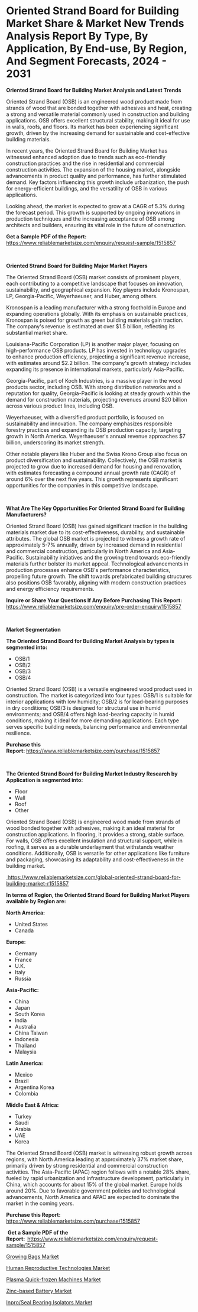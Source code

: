<p><h1>Oriented Strand Board for Building Market Share & Market New Trends Analysis Report By Type, By Application, By End-use, By Region, And Segment Forecasts, 2024 - 2031</h1></p><p><strong>Oriented Strand Board for Building Market Analysis and Latest Trends</strong></p>
<p><p>Oriented Strand Board (OSB) is an engineered wood product made from strands of wood that are bonded together with adhesives and heat, creating a strong and versatile material commonly used in construction and building applications. OSB offers excellent structural stability, making it ideal for use in walls, roofs, and floors. Its market has been experiencing significant growth, driven by the increasing demand for sustainable and cost-effective building materials.</p><p>In recent years, the Oriented Strand Board for Building Market has witnessed enhanced adoption due to trends such as eco-friendly construction practices and the rise in residential and commercial construction activities. The expansion of the housing market, alongside advancements in product quality and performance, has further stimulated demand. Key factors influencing this growth include urbanization, the push for energy-efficient buildings, and the versatility of OSB in various applications. </p><p>Looking ahead, the market is expected to grow at a CAGR of 5.3% during the forecast period. This growth is supported by ongoing innovations in production techniques and the increasing acceptance of OSB among architects and builders, ensuring its vital role in the future of construction.</p></p>
<p><strong>Get a Sample PDF of the Report:&nbsp;</strong> <a href="https://www.reliablemarketsize.com/enquiry/request-sample/1515857?utm_campaign=1131&utm_medium=2&utm_source=Github&utm_content=ia&utm_term=27102024&utm_id=oriented-strand-board-for-building">https://www.reliablemarketsize.com/enquiry/request-sample/1515857</a></p>
<p>&nbsp;</p>
<p><strong>Oriented Strand Board for Building Major Market Players</strong></p>
<p><p>The Oriented Strand Board (OSB) market consists of prominent players, each contributing to a competitive landscape that focuses on innovation, sustainability, and geographical expansion. Key players include Kronospan, LP, Georgia-Pacific, Weyerhaeuser, and Huber, among others.</p><p>Kronospan is a leading manufacturer with a strong foothold in Europe and expanding operations globally. With its emphasis on sustainable practices, Kronospan is poised for growth as green building materials gain traction. The company's revenue is estimated at over $1.5 billion, reflecting its substantial market share.</p><p>Louisiana-Pacific Corporation (LP) is another major player, focusing on high-performance OSB products. LP has invested in technology upgrades to enhance production efficiency, projecting a significant revenue increase, with estimates around $2.2 billion. The company's growth strategy includes expanding its presence in international markets, particularly Asia-Pacific.</p><p>Georgia-Pacific, part of Koch Industries, is a massive player in the wood products sector, including OSB. With strong distribution networks and a reputation for quality, Georgia-Pacific is looking at steady growth within the demand for construction materials, projecting revenues around $20 billion across various product lines, including OSB.</p><p>Weyerhaeuser, with a diversified product portfolio, is focused on sustainability and innovation. The company emphasizes responsible forestry practices and expanding its OSB production capacity, targeting growth in North America. Weyerhaeuser's annual revenue approaches $7 billion, underscoring its market strength.</p><p>Other notable players like Huber and the Swiss Krono Group also focus on product diversification and sustainability. Collectively, the OSB market is projected to grow due to increased demand for housing and renovation, with estimates forecasting a compound annual growth rate (CAGR) of around 6% over the next five years. This growth represents significant opportunities for the companies in this competitive landscape.</p></p>
<p>&nbsp;</p>
<p><strong>What Are The Key Opportunities For Oriented Strand Board for Building Manufacturers?</strong></p>
<p><p>Oriented Strand Board (OSB) has gained significant traction in the building materials market due to its cost-effectiveness, durability, and sustainable attributes. The global OSB market is projected to witness a growth rate of approximately 5-7% annually, driven by increased demand in residential and commercial construction, particularly in North America and Asia-Pacific. Sustainability initiatives and the growing trend towards eco-friendly materials further bolster its market appeal. Technological advancements in production processes enhance OSB's performance characteristics, propelling future growth. The shift towards prefabricated building structures also positions OSB favorably, aligning with modern construction practices and energy efficiency requirements.</p></p>
<p><strong>Inquire or Share Your Questions If Any Before Purchasing This Report:</strong> <a href="https://www.reliablemarketsize.com/enquiry/pre-order-enquiry/1515857?utm_campaign=1131&utm_medium=2&utm_source=Github&utm_content=ia&utm_term=27102024&utm_id=oriented-strand-board-for-building">https://www.reliablemarketsize.com/enquiry/pre-order-enquiry/1515857</a></p>
<p>&nbsp;</p>
<p><strong>Market Segmentation</strong></p>
<p><strong>The Oriented Strand Board for Building Market Analysis by types is segmented into:</strong></p>
<p><ul><li>OSB/1</li><li>OSB/2</li><li>OSB/3</li><li>OSB/4</li></ul></p>
<p><p>Oriented Strand Board (OSB) is a versatile engineered wood product used in construction. The market is categorized into four types: OSB/1 is suitable for interior applications with low humidity; OSB/2 is for load-bearing purposes in dry conditions; OSB/3 is designed for structural use in humid environments; and OSB/4 offers high load-bearing capacity in humid conditions, making it ideal for more demanding applications. Each type serves specific building needs, balancing performance and environmental resilience.</p></p>
<p><strong>Purchase this Report:&nbsp;</strong><a href="https://www.reliablemarketsize.com/purchase/1515857?utm_campaign=1131&utm_medium=2&utm_source=Github&utm_content=ia&utm_term=27102024&utm_id=oriented-strand-board-for-building">https://www.reliablemarketsize.com/purchase/1515857</a></p>
<p>&nbsp;</p>
<p><strong>The Oriented Strand Board for Building Market Industry Research by Application is segmented into:</strong></p>
<p><ul><li>Floor</li><li>Wall</li><li>Roof</li><li>Other</li></ul></p>
<p><p>Oriented Strand Board (OSB) is engineered wood made from strands of wood bonded together with adhesives, making it an ideal material for construction applications. In flooring, it provides a strong, stable surface. For walls, OSB offers excellent insulation and structural support, while in roofing, it serves as a durable underlayment that withstands weather conditions. Additionally, OSB is versatile for other applications like furniture and packaging, showcasing its adaptability and cost-effectiveness in the building market.</p></p>
<p><a href="https://www.reliablemarketsize.com/global-oriented-strand-board-for-building-market-r1515857?utm_campaign=1131&utm_medium=2&utm_source=Github&utm_content=ia&utm_term=27102024&utm_id=oriented-strand-board-for-building">&nbsp;https://www.reliablemarketsize.com/global-oriented-strand-board-for-building-market-r1515857</a></p>
<p><strong>In terms of Region, the Oriented Strand Board for Building Market Players available by Region are:</strong></p>
<p>
    <p> <strong> North America: </strong>
        <ul>
            <li>United States</li>
            <li>Canada</li>
        </ul>
        </p> 
    <p> <strong> Europe: </strong>
        <ul>
            <li>Germany</li>
            <li>France</li>
            <li>U.K.</li>
            <li>Italy</li>
            <li>Russia</li>
        </ul>
        </p> 
    <p> <strong> Asia-Pacific: </strong>
        <ul>
            <li>China</li>
            <li>Japan</li>
            <li>South Korea</li>
            <li>India</li>
            <li>Australia</li>
            <li>China Taiwan</li>
            <li>Indonesia</li>
            <li>Thailand</li>
            <li>Malaysia</li>
        </ul>
        </p> 
    <p> <strong> Latin America: </strong>
        <ul>
            <li>Mexico</li>
            <li>Brazil</li>
            <li>Argentina Korea</li>
            <li>Colombia</li>
        </ul>
        </p> 
    <p> <strong> Middle East & Africa: </strong>
        <ul>
            <li>Turkey</li>
            <li>Saudi</li>
            <li>Arabia</li>
            <li>UAE</li>
            <li>Korea</li>
        </ul>
    </p>
    </p>
<p><p>The Oriented Strand Board (OSB) market is witnessing robust growth across regions, with North America leading at approximately 37% market share, primarily driven by strong residential and commercial construction activities. The Asia-Pacific (APAC) region follows with a notable 28% share, fueled by rapid urbanization and infrastructure development, particularly in China, which accounts for about 15% of the global market. Europe holds around 20%. Due to favorable government policies and technological advancements, North America and APAC are expected to dominate the market in the coming years.</p></p>
<p><strong>Purchase this Report: </strong><a href="https://www.reliablemarketsize.com/purchase/1515857?utm_campaign=1131&utm_medium=2&utm_source=Github&utm_content=ia&utm_term=27102024&utm_id=oriented-strand-board-for-building">https://www.reliablemarketsize.com/purchase/1515857</a></p>
<p>&nbsp;<strong>Get a Sample PDF of the Report:&nbsp;&nbsp;</strong><a href="https://www.reliablemarketsize.com/enquiry/request-sample/1515857?utm_campaign=1131&utm_medium=2&utm_source=Github&utm_content=ia&utm_term=27102024&utm_id=oriented-strand-board-for-building">https://www.reliablemarketsize.com/enquiry/request-sample/1515857</a></p>
<p><strong></strong></p>
<p><p><a href="https://www.linkedin.com/pulse/global-growing-bags-market-opportunities-forecast-period-from-zafnf?utm_campaign=1131&utm_medium=2&utm_source=Github&utm_content=ia&utm_term=27102024&utm_id=oriented-strand-board-for-building">Growing Bags Market</a></p><p><a href="https://www.linkedin.com/pulse/booming-human-reproductive-technologies-market-sector-analysis-rxxqc?utm_campaign=1131&utm_medium=2&utm_source=Github&utm_content=ia&utm_term=27102024&utm_id=oriented-strand-board-for-building">Human Reproductive Technologies Market</a></p><p><a href="https://issuu.com/reportprime-2/docs/plasma-quick-frozen-machines-market_c9ef65e181f3a5?utm_campaign=1131&utm_medium=2&utm_source=Github&utm_content=ia&utm_term=27102024&utm_id=oriented-strand-board-for-building">Plasma Quick-frozen Machines Market</a></p><p><a href="https://github.com/kandidbn/Market-Research-Report-List-1/blob/main/zinc-based-battery-market.md?utm_campaign=1131&utm_medium=2&utm_source=Github&utm_content=ia&utm_term=27102024&utm_id=oriented-strand-board-for-building">Zinc-based Battery Market</a></p><p><a href="https://issuu.com/reportprime-2/docs/inproseal-bearing-isolators-market-size-2030.pptx?utm_campaign=1131&utm_medium=2&utm_source=Github&utm_content=ia&utm_term=27102024&utm_id=oriented-strand-board-for-building">Inpro/Seal Bearing Isolators Market</a></p></p>